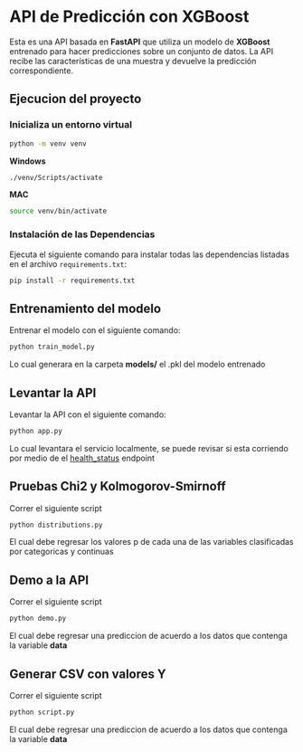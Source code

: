 # API de Predicción con XGBoost

Esta es una API basada en **FastAPI** que utiliza un modelo de **XGBoost** entrenado para hacer predicciones sobre un conjunto de datos. La API recibe las características de una muestra y devuelve la predicción correspondiente.

## Ejecucion del proyecto

### Inicializa un entorno virtual 

```bash
python -m venv venv
```

**Windows**
```bash
./venv/Scripts/activate
```

**MAC**
```bash
source venv/bin/activate
```


### Instalación de las Dependencias

Ejecuta el siguiente comando para instalar todas las dependencias listadas en el archivo `requirements.txt`:

```bash
pip install -r requirements.txt
```

## Entrenamiento del modelo 

Entrenar el modelo con el siguiente comando:

```bash
python train_model.py
```

Lo cual generara en la carpeta **models/** el .pkl del modelo entrenado

## Levantar la API 

Levantar la API con el siguiente comando:

```bash
python app.py
```

Lo cual levantara el servicio localmente, se puede revisar si esta corriendo por medio de el [health_status](http://127.0.0.1:1234/health) endpoint

## Pruebas Chi2 y Kolmogorov-Smirnoff

Correr el siguiente script

```bash
python distributions.py
```
El cual debe regresar los valores p de cada una de las variables clasificadas por categoricas y continuas


## Demo a la API

Correr el siguiente script

```bash
python demo.py
```

El cual debe regresar una prediccion de acuerdo a los datos que contenga la variable **data**


## Generar CSV con valores Y

Correr el siguiente script

```bash
python script.py
```

El cual debe regresar una prediccion de acuerdo a los datos que contenga la variable **data**



